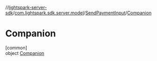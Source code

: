 //[lightspark-server-sdk](../../../../index.md)/[com.lightspark.sdk.server.model](../../index.md)/[SendPaymentInput](../index.md)/[Companion](index.md)

# Companion

[common]\
object [Companion](index.md)
